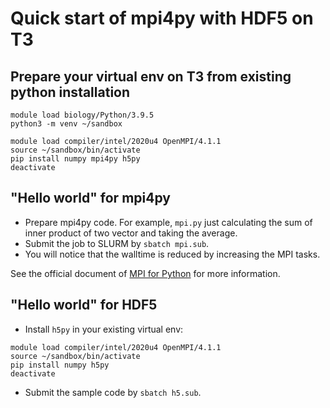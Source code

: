 # Quick start of mpi4py with HDF5 on T3

## Prepare your virtual env on T3 from existing python installation
```
module load biology/Python/3.9.5
python3 -m venv ~/sandbox

module load compiler/intel/2020u4 OpenMPI/4.1.1
source ~/sandbox/bin/activate
pip install numpy mpi4py h5py
deactivate
```

## "Hello world" for mpi4py

- Prepare mpi4py code. For example, `mpi.py` just calculating the sum of inner product of two vector and taking the average.
- Submit the job to SLURM by `sbatch mpi.sub`.
- You will notice that the walltime is reduced by increasing the MPI tasks.

See the official document of [MPI for Python](https://mpi4py.readthedocs.io/en/stable/) for more information.

## "Hello world" for HDF5
- Install `h5py` in your existing virtual env:
```
module load compiler/intel/2020u4 OpenMPI/4.1.1
source ~/sandbox/bin/activate
pip install numpy h5py
deactivate
```
- Submit the sample code by `sbatch h5.sub`.
